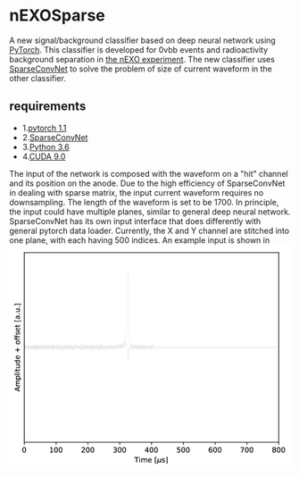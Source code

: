 # nEXOSparse
A new signal/background classifier based on deep neural network using [PyTorch](https://pytorch.org/docs/stable/index.html). This classifier is developed for 0vbb events and radioactivity background separation in [the nEXO experiment](https://nexo.llnl.gov). The new classifier uses [SparseConvNet](https://github.com/facebookresearch/SparseConvNet) to solve the problem of size of current waveform in the other classifier.

## requirements

- 1.[pytorch 1.1](https://github.com/pytorch/pytorch)
- 2.[SparseConvNet](https://github.com/facebookresearch/SparseConvNet)
- 3.[Python 3.6](https://www.python.org/downloads/release/python-360/)
- 4.[CUDA 9.0](https://developer.nvidia.com/cuda-90-download-archive)

The input of the network is composed with the waveform on a "hit" channel and its position on the anode. Due to the high efficiency of SparseConvNet in dealing with sparse matrix, the input current waveform requires no downsampling. The length of the waveform is set to be 1700. In principle, the input could have multiple planes, similar to general deep neural network. SparseConvNet has its own input interface that does differently with general pytorch data loader. Currently, the X
and Y channel are stitched into one plane, with each having 500 indices. An example input is shown in ![Fig. 1](./images/example_wf.png)
